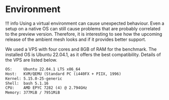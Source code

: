 # Environment

!!! info
    Using a virtual environment can cause unexpected behaviour.
    Even a setup on a native OS can still cause problems that are probably correlated to the preview version.
    Therefore, it is interesting to see how the upcoming release of the ambient mesh looks and if it provides better support.

We used a VPS with four cores and 8GB of RAM for the benchmark.
The installed OS is Ubuntu 22.04.1, as it offers the best compatibility.
Details of the VPS are listed below.

```txt
OS:     Ubuntu 22.04.1 LTS x86_64
Host:   KVM/QEMU (Standard PC (i440FX + PIIX, 1996) 
Kernel: 5.15.0-25-generic
Shell:  bash 5.1.16
CPU:    AMD EPYC 7282 (4) @ 2.794GHz
Memory: 377MiB / 7951MiB
```
